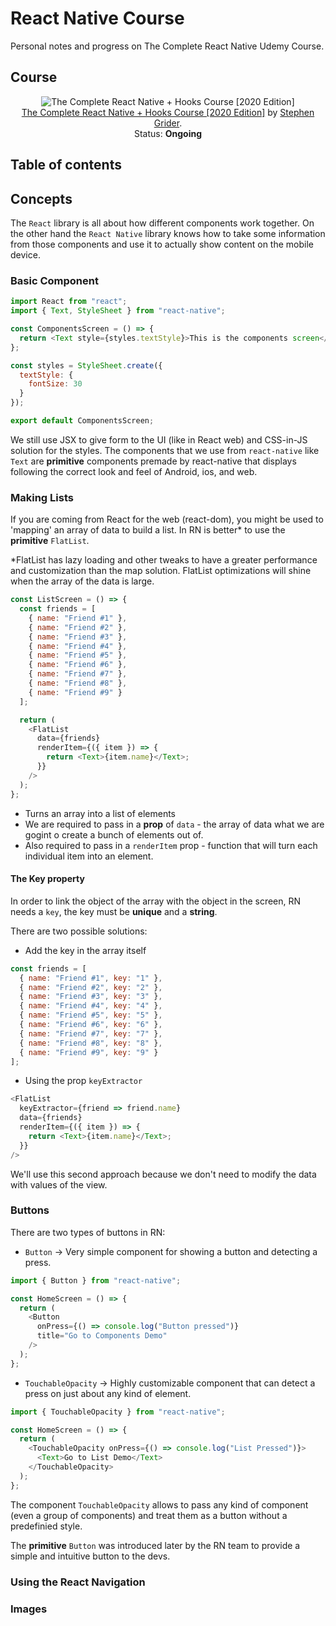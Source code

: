 # React Native Course

Personal notes and progress on The Complete React Native Udemy Course.

## Course

<div align="center">

![The Complete React Native + Hooks Course [2020 Edition]](https://img-b.udemycdn.com/course/240x135/959700_8bd2_11.jpg?secure=4l0y9tgQta3xj8wQ0AJN5w%3D%3D%2C1606235617)<br />
[The Complete React Native + Hooks Course [2020 Edition]](https://www.udemy.com/course/the-complete-react-native-and-redux-course/) by [Stephen Grider](https://www.udemy.com/user/sgslo).<br />
Status: **Ongoing**

 </div>
 
 
## Table of contents

## Concepts

The `React` library is all about how different components work together. On the other hand the `React Native` library knows how to take some information from those components and use it to actually show content on the mobile device.

### Basic Component

```js
import React from "react";
import { Text, StyleSheet } from "react-native";

const ComponentsScreen = () => {
  return <Text style={styles.textStyle}>This is the components screen</Text>;
};

const styles = StyleSheet.create({
  textStyle: {
    fontSize: 30
  }
});

export default ComponentsScreen;
```

We still use JSX to give form to the UI (like in React web) and CSS-in-JS solution for the styles. The components that we use from `react-native` like `Text` are **primitive** components premade by react-native that displays following the correct look and feel of Android, ios, and web.

### Making Lists

If you are coming from React for the web (react-dom), you might be used to 'mapping' an array of data to build a list. In RN is better\* to use the **primitive** `FlatList`.

\*FlatList has lazy loading and other tweaks to have a greater performance and customization than the map solution. FlatList optimizations will shine when the array of the data is large.

```js
const ListScreen = () => {
  const friends = [
    { name: "Friend #1" },
    { name: "Friend #2" },
    { name: "Friend #3" },
    { name: "Friend #4" },
    { name: "Friend #5" },
    { name: "Friend #6" },
    { name: "Friend #7" },
    { name: "Friend #8" },
    { name: "Friend #9" }
  ];

  return (
    <FlatList
      data={friends}
      renderItem={({ item }) => {
        return <Text>{item.name}</Text>;
      }}
    />
  );
};
```

- Turns an array into a list of elements
- We are required to pass in a **prop** of `data` - the array of data what we are gogint o create a bunch of elements out of.
- Also required to pass in a `renderItem` prop - function that will turn each individual item into an element.

#### The Key property

In order to link the object of the array with the object in the screen, RN needs a `key`, the key must be **unique** and a **string**.

There are two possible solutions:

- Add the key in the array itself

```js
const friends = [
  { name: "Friend #1", key: "1" },
  { name: "Friend #2", key: "2" },
  { name: "Friend #3", key: "3" },
  { name: "Friend #4", key: "4" },
  { name: "Friend #5", key: "5" },
  { name: "Friend #6", key: "6" },
  { name: "Friend #7", key: "7" },
  { name: "Friend #8", key: "8" },
  { name: "Friend #9", key: "9" }
];
```

- Using the prop `keyExtractor`

```js
<FlatList
  keyExtractor={friend => friend.name}
  data={friends}
  renderItem={({ item }) => {
    return <Text>{item.name}</Text>;
  }}
/>
```

We'll use this second approach because we don't need to modify the data with values of the view.

### Buttons

There are two types of buttons in RN:

- `Button` -> Very simple component for showing a button and detecting a press.

```js
import { Button } from "react-native";

const HomeScreen = () => {
  return (
    <Button
      onPress={() => console.log("Button pressed")}
      title="Go to Components Demo"
    />
  );
};
```

- `TouchableOpacity` -> Highly customizable component that can detect a press on just about any kind of element.

```js
import { TouchableOpacity } from "react-native";

const HomeScreen = () => {
  return (
    <TouchableOpacity onPress={() => console.log("List Pressed")}>
      <Text>Go to List Demo</Text>
    </TouchableOpacity>
  );
};
```

The component `TouchableOpacity` allows to pass any kind of component (even a group of components) and treat them as a button without a predefinied style.

The **primitive** `Button` was introduced later by the RN team to provide a simple and intuitive button to the devs.

### Using the React Navigation

### Images
